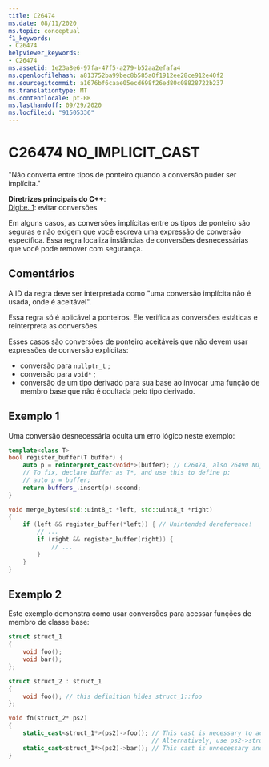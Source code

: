 ```yaml
---
title: C26474
ms.date: 08/11/2020
ms.topic: conceptual
f1_keywords:
- C26474
helpviewer_keywords:
- C26474
ms.assetid: 1e23a8e6-97fa-47f5-a279-b52aa2efafa4
ms.openlocfilehash: a813752ba99bec8b585a0f1912ee28ce912e40f2
ms.sourcegitcommit: a1676bf6caae05ecd698f26ed80c08828722b237
ms.translationtype: MT
ms.contentlocale: pt-BR
ms.lasthandoff: 09/29/2020
ms.locfileid: "91505336"
---
```

# <a name="c26474-no_implicit_cast"></a>C26474 NO_IMPLICIT_CAST

"Não converta entre tipos de ponteiro quando a conversão puder ser implícita."

**Diretrizes principais do C++**: \
[Digite. 1](https://github.com/isocpp/CppCoreGuidelines/blob/master/CppCoreGuidelines.md#prosafety-type-safety-profile): evitar conversões

Em alguns casos, as conversões implícitas entre os tipos de ponteiro são seguras e não exigem que você escreva uma expressão de conversão específica. Essa regra localiza instâncias de conversões desnecessárias que você pode remover com segurança.

## <a name="remarks"></a>Comentários

A ID da regra deve ser interpretada como "uma conversão implícita não é usada, onde é aceitável".

Essa regra só é aplicável a ponteiros. Ele verifica as conversões estáticas e reinterpreta as conversões.

Esses casos são conversões de ponteiro aceitáveis que não devem usar expressões de conversão explícitas:

- conversão para `nullptr_t` ;
- conversão para `void*` ;
- conversão de um tipo derivado para sua base ao invocar uma função de membro base que não é ocultada pelo tipo derivado.

## <a name="example-1"></a>Exemplo 1

Uma conversão desnecessária oculta um erro lógico neste exemplo:

```cpp
template<class T>
bool register_buffer(T buffer) {
    auto p = reinterpret_cast<void*>(buffer); // C26474, also 26490 NO_REINTERPRET_CAST
    // To fix, declare buffer as T*, and use this to define p:
    // auto p = buffer;
    return buffers_.insert(p).second;
}

void merge_bytes(std::uint8_t *left, std::uint8_t *right)
{
    if (left && register_buffer(*left)) { // Unintended dereference!
        // ...
        if (right && register_buffer(right)) {
            // ...
        }
    }
}
```

## <a name="example-2"></a>Exemplo 2

Este exemplo demonstra como usar conversões para acessar funções de membro de classe base:

```cpp
struct struct_1
{
    void foo();
    void bar();
};

struct struct_2 : struct_1
{
    void foo(); // this definition hides struct_1::foo
};

void fn(struct_2* ps2)
{
    static_cast<struct_1*>(ps2)->foo(); // This cast is necessary to access struct_1::foo
                                        // Alternatively, use ps2->struct_1::foo();
    static_cast<struct_1*>(ps2)->bar(); // This cast is unnecessary and can be done implicitly
}
```
